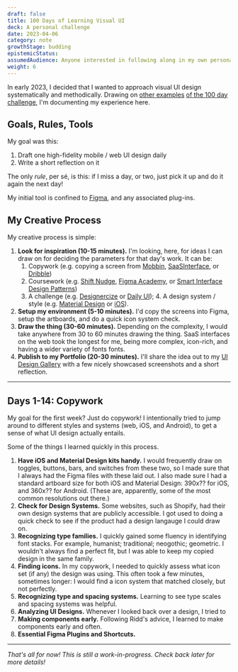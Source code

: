 ```yaml
---
draft: false
title: 100 Days of Learning Visual UI
deck: A personal challenge
date: 2023-04-06
category: note
growthStage: budding
epistemicStatus: 
assumedAudience: Anyone interested in following along in my own personal journey of systematically learning visual UI, and how I approached such a challenge
weight: 6
---
```


In early 2023, I decided that I wanted to approach visual UI design systematically and methodically. Drawing on [other examples](https://ux.shopify.com/183-days-of-hand-lettering-f4dcc8ffdeb4#.mg89gii8h) [of the 100 day challenge](https://medium.com/the-100-day-project/100-days-of-motion-design-463526af852f), I'm documenting my experience here.

## Goals, Rules, Tools
My goal was this:

1. Draft one high-fidelity mobile / web UI design daily
2. Write a short reflection on it

The only _rule_, per sé, is this: if I miss a day, or two, just pick it up and do it again the next day!

My initial tool is confined to [Figma](https://www.figma.com/), and any associated plug-ins.

## My Creative Process
My creative process is simple:
1. **Look for inspiration (10-15 minutes).** I'm looking, here, for ideas I can draw on for deciding the parameters for that day's work. It can be:
    1. Copywork (e.g. copying a screen from [Mobbin](https://mobbin.com/), [SaaSInterface](https://saasinterface.com/), or [Dribble](https://dribbble.com/))
    2. Coursework (e.g. [Shift Nudge](https://shiftnudge.com/), [Figma Academy](https://www.figma.academy/), or [Smart Interface Design Patterns](https://smart-interface-design-patterns.com/))
    3. A challenge (e.g. [Designercize](https://designercize.com/) or [Daily UI](https://www.dailyui.co/)); 4. A design system / style (e.g. [Material Design](https://m3.material.io/) or [iOS](https://developer.apple.com/design/human-interface-guidelines/guidelines/overview)).
2. **Setup my environment (5-10 minutes).** I'd copy the screens into Figma, setup the artboards, and do a quick icon system check.
2. **Draw the thing (30-60 minutes).** Depending on the complexity, I would take anywhere from 30 to 60 minutes drawing the thing. SaaS interfaces on the web took the longest for me, being more complex, icon-rich, and having a wider variety of fonts fonts.
3. **Publish to my Portfolio (20-30 minutes).** I'll share the idea out to my [UI Design Gallery](/uidesigns/) with a few nicely showcased screenshots and a short reflection.

---

## Days 1-14: Copywork
My goal for the first week? Just do copywork! I intentionally tried to jump around to different styles and systems (web, iOS, and Android), to get a sense of what UI design actually entails.

Some of the things I learned quickly in this process.

1. **Have iOS and Material Design kits handy.** I would frequently draw on toggles, buttons, bars, and switches from these two, so I made sure that I always had the Figma files with these laid out. I also made sure I had a standard artboard size for both iOS and Material Design: 390x?? for iOS, and 360x?? for Android. (These are, apparently, some of the most common resolutions out there.)
2. **Check for Design Systems.** Some websites, such as Shopify, had their own design systems that are publicly accessible. I got used to doing a quick check to see if the product had a design langauge I could draw on.
3. **Recognizing type families.** I quickly gained some fluency in identifying font stacks. For example, humanist; traditional; neogothic; geometric. I wouldn't always find a perfect fit, but I was able to keep my copied design in the same family.
5. **Finding icons.** In my copywork, I needed to quickly assess what icon set (if any) the design was using. This often took a few minutes, sometimes longer: I would find a icon system that matched closely, but not perfectly. 
4. **Recognizing type and spacing systems.** Learning to see type scales and spacing systems was helpful.
6. **Analyzing UI Designs.** Whenever I looked back over a design, I tried to 
7. **Making components early.** Following Ridd's advice, I learned to make components early and often.
8. **Essential Figma Plugins and Shortcuts.**

---

_That's all for now! This is still a work-in-progress. Check back later for more details!_